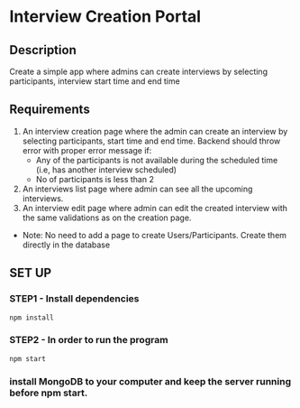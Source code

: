 # Interview Creation Portal

## Description
Create a simple app where admins can create interviews by selecting participants, interview start time and end time

## Requirements
1. An interview creation page where the admin can create an interview by selecting participants, start time and end time. Backend should throw error with proper error message if: 
   * Any of the participants is not available during the scheduled time (i.e, has another interview scheduled)
   * No of participants is less than 2
2. An interviews list page where admin can see all the upcoming interviews.
3. An interview edit page where admin can edit the created interview with the same validations as on the creation page.
* Note: No need to add a page to create Users/Participants. Create them directly in the database


## SET UP

### STEP1 - Install dependencies 

`npm install` 

### STEP2 - In order to run the program 

`npm start`


### install MongoDB to your computer and keep the server running before npm start.









